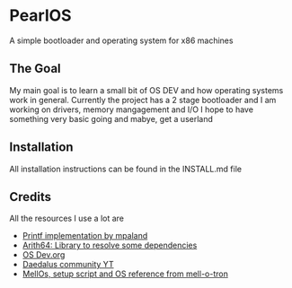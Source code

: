 
# PearlOS

A simple bootloader and operating system for x86 machines

## The Goal
My main goal is to learn a small bit of OS DEV and how operating systems work in general.
Currently the project has a 2 stage bootloader and I am working on drivers, memory mangagement and I/O
I hope to have something very basic going and mabye, get a userland

## Installation
All installation instructions can be found in the INSTALL.md file

## Credits
All the resources I use a lot are 
 - <a href="https://github.com/mpaland/printf">Printf implementation by mpaland</a>
 - <a href="https://github.com/glitchub/arith64">Arith64: Library to resolve some dependencies</a>
 - <a href="https://wiki.osdev.org/Expanded_Main_Page">OS Dev.org</a>
 - <a href="https://www.youtube.com/@DaedalusCommunity">Daedalus community YT </a>
 - <a href="https://github.com/mell-o-tron">MellOs, setup script and OS reference from mell-o-tron</a> 
